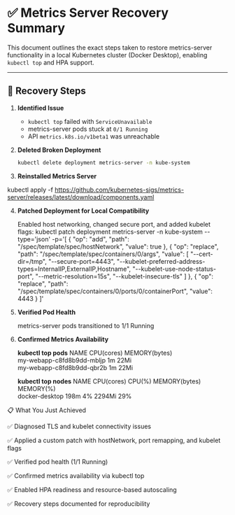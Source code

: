 # ✅ Metrics Server Recovery Summary

This document outlines the exact steps taken to restore metrics-server functionality in a local Kubernetes cluster (Docker Desktop), enabling `kubectl top` and HPA support.

---

## 🔧 Recovery Steps

1. **Identified Issue**  
   - `kubectl top` failed with `ServiceUnavailable`  
   - metrics-server pods stuck at `0/1 Running`  
   - API `metrics.k8s.io/v1beta1` was unreachable

2. **Deleted Broken Deployment**  
   ```bash
   kubectl delete deployment metrics-server -n kube-system

3. **Reinstalled Metrics Server**

kubectl apply -f https://github.com/kubernetes-sigs/metrics-server/releases/latest/download/components.yaml

4. **Patched Deployment for Local Compatibility**

   Enabled host networking, changed secure port, and added kubelet flags:
   kubectl patch deployment metrics-server -n kube-system --type='json' -p='[
  { "op": "add", "path": "/spec/template/spec/hostNetwork", "value": true },
  { "op": "replace", "path": "/spec/template/spec/containers/0/args", "value": [
    "--cert-dir=/tmp",
    "--secure-port=4443",
    "--kubelet-preferred-address-types=InternalIP,ExternalIP,Hostname",
    "--kubelet-use-node-status-port",
    "--metric-resolution=15s",
    "--kubelet-insecure-tls"
  ] },
  { "op": "replace", "path": "/spec/template/spec/containers/0/ports/0/containerPort", "value": 4443 }
]'

5. **Verified Pod Health**

   metrics-server pods transitioned to 1/1 Running

6. **Confirmed Metrics Availability**

   **kubectl top pods**
    NAME                        CPU(cores)   MEMORY(bytes)   
    my-webapp-c8fd8b9dd-mbljp   1m           22Mi            
    my-webapp-c8fd8b9dd-qbr2b   1m           22Mi         

    **kubectl top nodes**
    NAME             CPU(cores)   CPU(%)   MEMORY(bytes)   MEMORY(%)   
    docker-desktop   198m         4%       2294Mi          29%         


📋 What You Just Achieved

✅ Diagnosed TLS and kubelet connectivity issues

✅ Applied a custom patch with hostNetwork, port remapping, and kubelet flags

✅ Verified pod health (1/1 Running)

✅ Confirmed metrics availability via kubectl top

✅ Enabled HPA readiness and resource-based autoscaling

✅ Recovery steps documented for reproducibility



